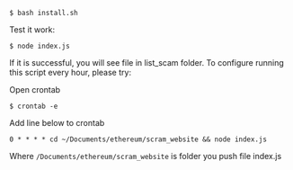 


`$ bash install.sh`

Test it work:

`$ node index.js`

If it is successful, you will see file in list_scam folder. 
To configure running this script every hour, please try:

Open crontab

`$ crontab -e`

Add line below to crontab

`0 * * * * cd ~/Documents/ethereum/scram_website && node index.js`

Where `/Documents/ethereum/scram_website` is folder you push file index.js

